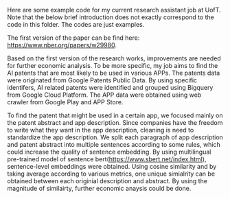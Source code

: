 
Here are some example code for my current research assistant job at UofT. Note that the below brief introduction does not exactly correspond to the code in this folder. The codes are just examples.

The first version of the paper can be find here: https://www.nber.org/papers/w29980. 

Based on the first version of the research works, improvements are needed for further economic analysis. To be more specific, my job aims to find the AI patents that are most likely to be used in various APPs. The patents data were originated from Google Patents Public Data. By using specific identifers, AI related patents were identified and grouped using Bigquery from Google Cloud Platform. The APP data were obtained using web crawler from Google Play and APP Store. 

To find the patent that might be used in a certain app, we focused mainly on the patent abstract and app description. Since companies have the freedom to write what they want in the app description, cleaning is need to standardize the app description. We split each paragraph of app description and patent abstract into multiple sentences according to some rules, which could increase the quality of sentence embedding. By using multilingual pre-trained model of sentence bert(https://www.sbert.net/index.html), sentence-level embeddings were obtained. Using cosine similarity and by taking average according to various metrics, one unique simialrity can be obtained between each originial description and abstract. By using the magnitude of similairty, further economic anaysis could be done.
